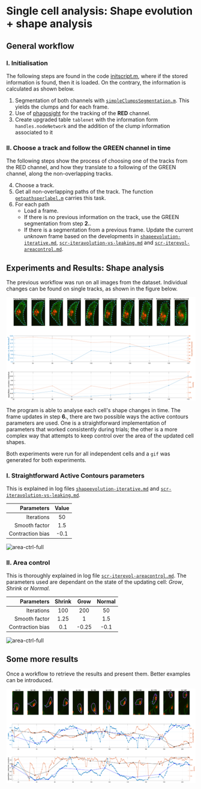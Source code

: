 # Single cell analysis: Shape evolution + shape analysis
## General workflow
### I. Initialisation
The following steps are found in the code [initscript.m](../initscript.m),
where if the stored information is found, then it is loaded. On the contrary,
the information is calculated as shown below.

1. Segmentation of both channels with
[`simpleClumpsSegmentation.m`](../simpleClumpsSegmentation.m). This yields the
 clumps and for each frame.
2. Use of [phagosight](https://github.com/alonsoJASL/phagosight) for the
tracking of the **RED** channel.
3. Create upgraded table `tablenet` with the information form
`handles.nodeNetwork` and the addition of the clump information associated to it

### II. Choose a track and follow the GREEN channel in time
The following steps show the process of choosing one of the tracks from the RED
channel, and how they translate to a following of the GREEN channel, along the
non-overlapping tracks.

4. Choose a track.
5. Get all non-overlapping paths of the track. The function
[`getpathsperlabel.m`](../getpathsperlabel.m) carries this task.
6. For each path
    + Load a frame.
    + If there is no previous information on the track, use the GREEN
    segmentation from step **2.**.
    + If there is a segmentation from a previous frame. Update the current
    _unknown_ frame based on the developments in
    [`shapeevolution-iterative.md`](./shapeevolution-iterative.md),
    [`scr-iteravolution-vs-leaking.md`](./scr-iteraiteravolution-vs-leaking.md)
    and [`scr-iterevol-areacontrol.md`](./scr-iterevol-areacontrol.md).

## Experiments and Results: Shape analysis
The previous workflow was run on all images from the dataset. Individual
changes can be found on single tracks, as shown in the figure  below.

![example-track29](../figs/track29-fr92to110-measurements.png)

The program is able to analyse each cell's shape changes in time. The frame
updates in step **6.**, there are two possible ways the active contours
parameters are used. One is a straightforward implementation of parameters that
worked consistently during trials; the other is a more complex way that attempts
to keep control over the area of the updated cell shapes.

Both experiments were run for all independent cells and a `gif` was generated
for both experiments.
### I. Straightforward Active Contours parameters
This is explained in log files
[`shapeevolution-iterative.md`](./shapeevolution-iterative.md) and
[`scr-iteravolution-vs-leaking.md`](./scr-iteraiteravolution-vs-leaking.md).

|      Parameters  | Value  |
|-----------------:|:------:|
|       Iterations |   50   |
|    Smooth factor |   1.5  |
| Contraction bias |  -0.1  |

![area-ctrl-full](../figs/singlecells-nothing-full.gif)


### II. Area control
This is thoroughly explained in log file
[`scr-iterevol-areacontrol.md`](./scr-iterevol-areacontrol.md). The
parameters used are dependant on the state of the updating cell: _Grow_,
_Shrink_ or _Normal_.

|      Parameters  | Shrink |  Grow | Normal |
|-----------------:|:------:|:-----:|:------:|
|       Iterations |   100  |  200  |   50   |
|    Smooth factor |  1.25  |   1   |   1.5  |
| Contraction bias |   0.1  | -0.25 |  -0.1  |

![area-ctrl-full](../figs/singlecells-ac-full.gif)

## Some more results
Once a workflow to retrieve the results and present them. Better examples
can be introduced. 

![track16-full](../figs/eg-lab16-ACOPTIONS-results.png)
